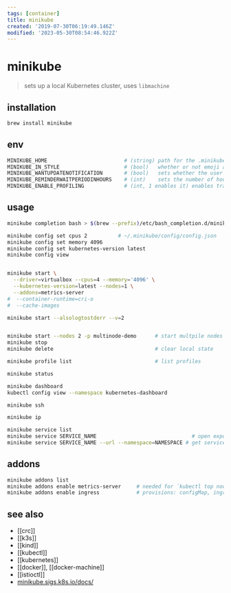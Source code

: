 ```yaml
---
tags: [container]
title: minikube
created: '2019-07-30T06:19:49.146Z'
modified: '2023-05-30T08:54:46.922Z'
---
```


# minikube

> sets up a local Kubernetes cluster, uses `libmachine`

## installation

```sh
brew install minikube
```

## env

```sh
MINIKUBE_HOME                         # (string) path for the .minikube dir used for state/configuration
MINIKUBE_IN_STYLE                     # (bool)   whether or not emoji and colors should appear in minikube
MINIKUBE_WANTUPDATENOTIFICATION       # (bool)   sets whether the user wants an update notification for new minikube versions
MINIKUBE_REMINDERWAITPERIODINHOURS    # (int)    sets the number of hours to check for an update notification
MINIKUBE_ENABLE_PROFILING             # (int, 1 enables it) enables trace profiling to be generated for minikube
```

## usage

```sh
minikube completion bash > $(brew --prefix)/etc/bash_completion.d/minikube

minikube config set cpus 2          # ~/.minikube/config/config.json
minikube config set memory 4096
minikube config set kubernetes-version latest
minikube config view


minikube start \
  --driver=virtualbox --cpus=4 --memory='4096' \
  --kubernetes-version=latest --nodes=1 \
  --addons=metrics-server
#  --container-runtime=cri-o
#  --cache-images

minikube start --alsologtostderr --v=2


minikube start --nodes 2 -p multinode-demo      # start multpile nodes
minikube stop
minikube delete                                 # clear local state

minikube profile list                           # list profiles

minikube status

minikube dashboard
kubectl config view --namespace kubernetes-dashboard

minikube ssh

minikube ip

minikube service list
minikube service SERVICE_NAME                               # open exposed endpoint in browser
minikube service SERVICE_NAME --url --namespace=NAMESPACE # get service url:port
```

## addons

```sh
minikube addons list
minikube addons enable metrics-server     # needed for `kubectl top node`
minikube addons enable ingress            # provisions: configMap, ingress-controller and service (exposes default nginx-pod; handles unmapped requests)
```

## see also

- [[crc]]
- [[k3s]]
- [[kind]]
- [[kubectl]]
- [[kubernetes]]
- [[docker]], [[docker-machine]]
- [[istioctl]]
- [minikube.sigs.k8s.io/docs/](https://minikube.sigs.k8s.io/docs/)
